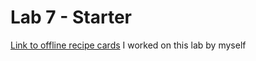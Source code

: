 # Lab 7 - Starter
[Link to offline recipe cards](https://bsnow1400.github.io/fa22-cse110-lab7/)
I worked on this lab by myself
